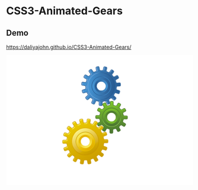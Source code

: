 # CSS3-Animated-Gears
## Demo 
 https://daliyajohn.github.io/CSS3-Animated-Gears/
 
![](https://github.com/daliyajohn/CSS3-Animated-Gears/blob/master/images/gear.png)
